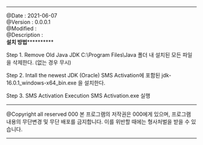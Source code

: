 ****************************************************************************
@Date : 2021-06-07  
@Version : 0.0.0.1  
@Modified :  
@Description :   
****************************설치 방법**************************************

Step 1. Remove Old Java JDK
	C:\Program Files\Java 폴더 내 설치된 모든 파일을 삭제한다. (없는 경우 무시)

Step 2. Intall the newest JDK (Oracle)
	SMS Activation에 포함된 jdk-16.0.1_windows-x64_bin.exe 을 설치한다.

Step 3. SMS Activation Execution
	SMS Activation.exe 실행

****************************************************************************
@Copyright all reserved 000
본 프로그램의 저작권은 000에게 있으며, 프로그램 내용의 무단변경 및 무단 배포를 금지합니다. 
이를 위반할 때에는 형사처벌을 받을 수 있습니다.  
****************************************************************************
